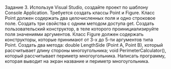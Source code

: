 Задание 3. Используя Visual Studio, создайте проект по шаблону Console Application.
Требуется создать классы Point и Figure.
Класс Point должен содержать два целочисленных поля и одно строковое поле. Создать три свойства с одним методом доступа get. Создать пользовательский конструктор, в теле которого проинициализируйте поля значениями аргументов.
Класс Figure должен содержать конструкторы, которые принимают от 3-х до 5-ти аргументов типа Point. Создать два метода: double LengthSide (Point A, Point B), который рассчитывает длину стороны многоугольника; void PerimeterCalculator(), который рассчитывает периметр многоугольника.
Написать программу, которая выводит на экран название и периметр многоугольника.

